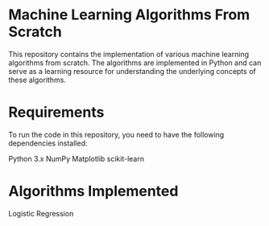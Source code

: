 # Machine Learning Algorithms From Scratch
This repository contains the implementation of various machine learning algorithms from scratch. The algorithms are implemented in Python and can serve as a learning resource for understanding the underlying concepts of these algorithms.

# Requirements
To run the code in this repository, you need to have the following dependencies installed:

Python 3.x
NumPy
Matplotlib
scikit-learn

# Algorithms Implemented
Logistic Regression
